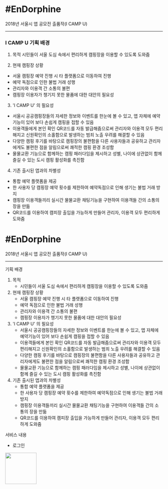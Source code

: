 # #EnDorphine
2018년 서울시 앱 공모전 출품작(I CAMP U)
<hr>

### I CAMP U 기획 배경
1. 목적 
  시민들이 서울 도심 속에서 편리하게 캠핑장을 이용할 수 있도록 도와줌
  
2. 현재 캠핑장 상황
  - 서울 캠핑장 예약 진행 시 타 플랫폼으로 이동하여 진행
  - 예약 독점으로 인한 불법 거래 성행
  - 관리자와 이용객 간 소통의 불편
  - 캠핑장 이용자가 챙기지 못한 물품에 대한 대안의 필요성
  
3. 'I CAMP U' 의 필요성
  - 서울시 공공캠핑장들의 자세한 정보와 이벤트를 한눈에 볼 수 있고, 앱 자체에 예약기능이 있어 보다 손쉽게 캠핑을 접할 수 있음
  - 이용객들에게 본인 확인 QR코드를 자동 발급해줌으로써 관리자와 이용객 모두 편리해지고 신원확인의 소홀함으로 발생하는 범죄 노출 우려를 해결할 수 있음
  - 다양한 캠핑 후기를 바탕으로 캠핑장의 불편함을 다른 사용자들과 공유하고 관리자에게도 불편한 점을 알림으로써 쾌적한 캠핑 환경 조성함
  - 물물교환 기능으로 함께하는 캠핑 패러다임을 제시하고 성별, 나이에 상관없이 함께 즐길 수 있는 도시 캠핑 활성화를 촉진함

4. 기존 출시된 앱과의 차별성
  - 통합 예약 플랫폼을 제공
  - 한 사용자 당 캠핑장 예약 횟수를 제한하여 예약독점으로 인해 생기는 불법 거래 방지
  - 캠핑장 이용객들끼리 실시간 물물교환 채팅기능을 구현하여 이용객들 간의 소통의 장을 만듦
  - QR코드를 이용하여 캠피장 출입을 가능하게 만들어 관리자, 이용객 모두 편리하게 도와줌 
  
# #EnDorphine

2018년 서울시 앱 공모전 출품작(I CAMP U)

<hr>

기획 배경

1. 목적 
   - 시민들이 서울 도심 속에서 편리하게 캠핑장을 이용할 수 있도록 도와줌
2. 현재 캠핑장 상황
   - 서울 캠핑장 예약 진행 시 타 플랫폼으로 이동하여 진행
   - 예약 독점으로 인한 불법 거래 성행
   - 관리자와 이용객 간 소통의 불편
   - 캠핑장 이용자가 챙기지 못한 물품에 대한 대안의 필요성
3. 'I CAMP U' 의 필요성
   - 서울시 공공캠핑장들의 자세한 정보와 이벤트를 한눈에 볼 수 있고, 앱 자체에 예약기능이 있어 보다 손쉽게 캠핑을 접할 수 있음
   - 이용객들에게 본인 확인 QR코드를 자동 발급해줌으로써 관리자와 이용객 모두 편리해지고 신원확인의 소홀함으로 발생하는 범죄 노출 우려를 해결할 수 있음
   - 다양한 캠핑 후기를 바탕으로 캠핑장의 불편함을 다른 사용자들과 공유하고 관리자에게도 불편한 점을 알림으로써 쾌적한 캠핑 환경 조성함
   - 물물교환 기능으로 함께하는 캠핑 패러다임을 제시하고 성별, 나이에 상관없이 함께 즐길 수 있는 도시 캠핑 활성화를 촉진함
4. 기존 출시된 앱과의 차별성
   - 통합 예약 플랫폼을 제공
   - 한 사용자 당 캠핑장 예약 횟수를 제한하여 예약독점으로 인해 생기는 불법 거래 방지
   - 캠핑장 이용객들끼리 실시간 물물교환 채팅기능을 구현하여 이용객들 간의 소통의 장을 만듦
   - QR코드를 이용하여 캠피장 출입을 가능하게 만들어 관리자, 이용객 모두 편리하게 도와줌 



서비스 내용

- 로그인
<img src = "C:\Users\Seyoung\AppData\Local\Temp\1538501287650.png" width = "100"  height = "100">


